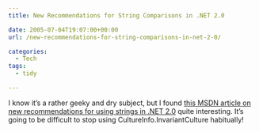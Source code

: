 ```yaml
---
title: New Recommendations for String Comparisons in .NET 2.0

date: 2005-07-04T19:07:00+00:00
url: /new-recommendations-for-string-comparisons-in-net-2-0/

categories:
  - Tech
tags:
  - tidy

---
```

<!--kg-card-begin: html-->

I know it’s a rather geeky and dry subject, but I found [this MSDN article on new recommendations for using strings in .NET 2.0][1] quite interesting. It’s going to be difficult to stop using CultureInfo.InvariantCulture habitually!

<!--kg-card-end: html-->

 [1]: http://msdn.microsoft.com/netframework/default.aspx?pull=/library/en-us/dndotnet/html/StringsinNET20.asp